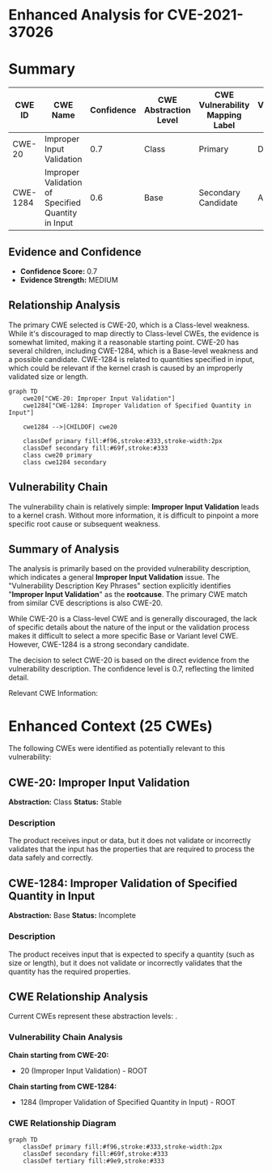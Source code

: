 # Enhanced Analysis for CVE-2021-37026

# Summary
| CWE ID | CWE Name | Confidence | CWE Abstraction Level | CWE Vulnerability Mapping Label | CWE-Vulnerability Mapping Notes |
|---|---|---|---|---|---|
| CWE-20 | Improper Input Validation | 0.7 | Class | Primary | Discouraged |
| CWE-1284 | Improper Validation of Specified Quantity in Input | 0.6 | Base | Secondary Candidate | Allowed |

## Evidence and Confidence

*   **Confidence Score:** 0.7
*   **Evidence Strength:** MEDIUM

## Relationship Analysis
The primary CWE selected is CWE-20, which is a Class-level weakness. While it's discouraged to map directly to Class-level CWEs, the evidence is somewhat limited, making it a reasonable starting point. CWE-20 has several children, including CWE-1284, which is a Base-level weakness and a possible candidate. CWE-1284 is related to quantities specified in input, which could be relevant if the kernel crash is caused by an improperly validated size or length.

```mermaid
graph TD
    cwe20["CWE-20: Improper Input Validation"]
    cwe1284["CWE-1284: Improper Validation of Specified Quantity in Input"]
    
    cwe1284 -->|CHILDOF| cwe20
    
    classDef primary fill:#f96,stroke:#333,stroke-width:2px
    classDef secondary fill:#69f,stroke:#333
    class cwe20 primary
    class cwe1284 secondary
```

## Vulnerability Chain
The vulnerability chain is relatively simple: **Improper Input Validation** leads to a kernel crash. Without more information, it is difficult to pinpoint a more specific root cause or subsequent weakness.

## Summary of Analysis
The analysis is primarily based on the provided vulnerability description, which indicates a general **Improper Input Validation** issue. The "Vulnerability Description Key Phrases" section explicitly identifies "**Improper Input Validation**" as the **rootcause**.
The primary CWE match from similar CVE descriptions is also CWE-20.

While CWE-20 is a Class-level CWE and is generally discouraged, the lack of specific details about the nature of the input or the validation process makes it difficult to select a more specific Base or Variant level CWE. However, CWE-1284 is a strong secondary candidate.

The decision to select CWE-20 is based on the direct evidence from the vulnerability description. The confidence level is 0.7, reflecting the limited detail.

Relevant CWE Information:

# Enhanced Context (25 CWEs)
The following CWEs were identified as potentially relevant to this vulnerability:

## CWE-20: Improper Input Validation
**Abstraction:** Class
**Status:** Stable

### Description
The product receives input or data, but it does
        not validate or incorrectly validates that the input has the
        properties that are required to process the data safely and
        correctly.

## CWE-1284: Improper Validation of Specified Quantity in Input
**Abstraction:** Base
**Status:** Incomplete

### Description
The product receives input that is expected to specify a quantity (such as size or length), but it does not validate or incorrectly validates that the quantity has the required properties.


## CWE Relationship Analysis

Current CWEs represent these abstraction levels: .


### Vulnerability Chain Analysis

**Chain starting from CWE-20:**
- 20 (Improper Input Validation) - ROOT


**Chain starting from CWE-1284:**
- 1284 (Improper Validation of Specified Quantity in Input) - ROOT



### CWE Relationship Diagram

```mermaid
graph TD
    classDef primary fill:#f96,stroke:#333,stroke-width:2px
    classDef secondary fill:#69f,stroke:#333
    classDef tertiary fill:#9e9,stroke:#333
```